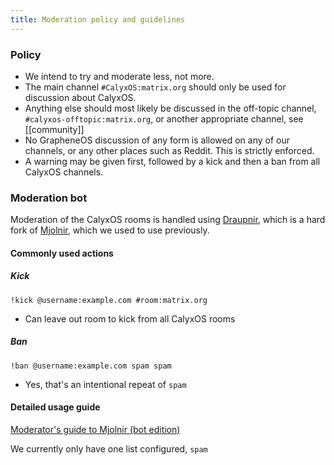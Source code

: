```yaml
---
title: Moderation policy and guidelines
---
```


### Policy

* We intend to try and moderate less, not more.
* The main channel `#CalyxOS:matrix.org` should only be used for discussion about CalyxOS.
* Anything else should most likely be discussed in the off-topic channel, `#calyxos-offtopic:matrix.org`, or another appropriate channel, see [[community]]
* No GrapheneOS discussion of any form is allowed on any of our channels, or any other places such as Reddit. This is strictly enforced.
* A warning may be given first, followed by a kick and then a ban from all CalyxOS channels.

### Moderation bot

Moderation of the CalyxOS rooms is handled using [Draupnir](https://github.com/Gnuxie/Draupnir/), which is a hard fork of [Mjolnir](https://github.com/matrix-org/mjolnir), which we used to use previously.

#### Commonly used actions
##### Kick
`!kick @username:example.com #room:matrix.org`

* Can leave out room to kick from all CalyxOS rooms

##### Ban
`!ban @username:example.com spam spam`

* Yes, that's an intentional repeat of `spam`

#### Detailed usage guide

[Moderator's guide to Mjolnir (bot edition)](https://github.com/matrix-org/mjolnir/blob/main/docs/moderators.md)

We currently only have one list configured, `spam`
